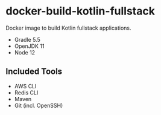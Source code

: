 # docker-build-kotlin-fullstack
Docker image to build Kotlin fullstack applications.

- Gradle 5.5
- OpenJDK 11
- Node 12

## Included Tools
- AWS CLI
- Redis CLI
- Maven
- Git (incl. OpenSSH)
